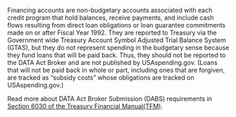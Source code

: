 Financing accounts are non-budgetary accounts associated with each
credit program that hold balances, receive payments, and include
cash flows resulting from direct loan obligations or loan guarantee
commitments made on or after Fiscal Year 1992. They are reported to
Treasury via the Government wide Treasury Account Symbol Adjusted
Trial Balance System (GTAS), but  they do not represent spending in 
the budgetary sense because they fund loans that will be paid back. 
Thus, they should not be reported to the DATA Act Broker and are not 
published by USAspending.gov.  (Loans that will not be paid back in 
whole or part, including ones that are forgiven, are tracked as 
“subsidy costs” whose obligations are tracked on USAspending.gov.) 

Read more about DATA Act Broker Submission (DABS) requirements in 
[Section 6030 of the Treasury Financial Manual(TFM)](https://tfm.fiscal.treasury.gov/v1/p2/c600).